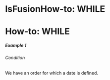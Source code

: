 # lsFusionHow-to: WHILE

# How-to: WHILE

##### Example 1

###### Condition

We have an order for which a date is defined.


